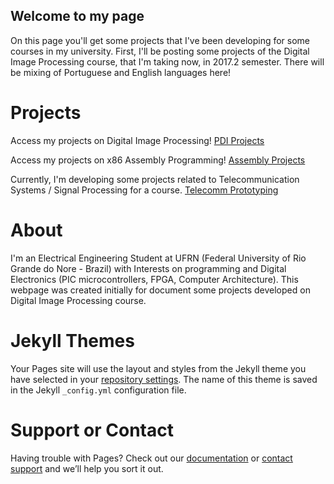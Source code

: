 ## Welcome to my page
On this page you'll get some projects that I've been developing for some courses in my university. First, I'll be posting some projects of the Digital Image Processing course, that I'm taking now, in 2017.2 semester. There will be mixing of Portuguese and English languages here!

# Projects

Access my projects on Digital Image Processing!
[PDI Projects](PDI/index.html)

Access my projects on x86 Assembly Programming!
[Assembly Projects](arquitetura/arc_index.html)

Currently, I'm developing some projects related to Telecommunication Systems / Signal Processing for a course.
[Telecomm Prototyping](https://github.com/fellipe-leandro/fellipe_DCO2004)



# About
I'm an Electrical Engineering Student at UFRN (Federal University of Rio Grande do Nore - Brazil) with Interests on programming and Digital Electronics (PIC microcontrollers, FPGA, Computer Architecture). This webpage was created initially for document some projects developed on Digital Image Processing course.

# Jekyll Themes

Your Pages site will use the layout and styles from the Jekyll theme you have selected in your [repository settings](https://github.com/fellipe-leandro/fellipe-leandro.github.io/settings). The name of this theme is saved in the Jekyll `_config.yml` configuration file.



# Support or Contact

Having trouble with Pages? Check out our [documentation](https://help.github.com/categories/github-pages-basics/) or [contact support](https://github.com/contact) and we’ll help you sort it out.
